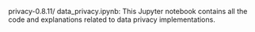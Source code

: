 privacy-0.8.11/
data_privacy.ipynb: This Jupyter notebook contains all the code and explanations related to data privacy implementations.

